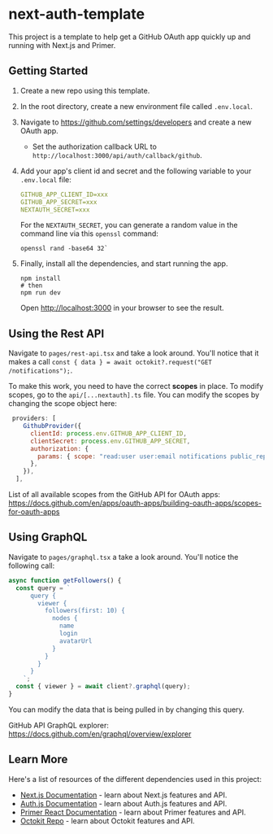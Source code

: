 # next-auth-template

This project is a template to help get a GitHub OAuth app quickly up and running with Next.js and Primer.

## Getting Started

1. Create a new repo using this template.
1. In the root directory, create a new environment file called `.env.local`.
1. Navigate to https://github.com/settings/developers and create a new OAuth app.
    - Set the authorization callback URL to `http://localhost:3000/api/auth/callback/github`.
1. Add your app's client id and secret and the following variable to your `.env.local` file:
    
    ```yaml
    GITHUB_APP_CLIENT_ID=xxx
    GITHUB_APP_SECRET=xxx
    NEXTAUTH_SECRET=xxx
    ```
    
    For the `NEXTAUTH_SECRET`, you can generate a random value in the command line via this `openssl` command:

    ```shell
    openssl rand -base64 32`
    ```

1. Finally, install all the dependencies, and start running the app.

    ```shell
    npm install
    # then
    npm run dev
    ```
    
    Open [http://localhost:3000](http://localhost:3000) in your browser to see the result.

## Using the Rest API

Navigate to `pages/rest-api.tsx` and take a look around. You'll notice that it makes a call `const { data } = await octokit?.request("GET /notifications");`.

To make this work, you need to have the correct **scopes** in place. To modify scopes, go to the `api/[...nextauth].ts` file. You can modify the scopes by changing the scope object here:

```jsx
 providers: [
    GithubProvider({
      clientId: process.env.GITHUB_APP_CLIENT_ID,
      clientSecret: process.env.GITHUB_APP_SECRET,
      authorization: {
        params: { scope: "read:user user:email notifications public_repo" },
      },
    }),
  ],
```

List of all available scopes from the GitHub API for OAuth apps:
https://docs.github.com/en/apps/oauth-apps/building-oauth-apps/scopes-for-oauth-apps

## Using GraphQL

Navigate to `pages/graphql.tsx` a take a look around. You'll notice the following call:

```jsx
async function getFollowers() {
  const query = `
      query {
        viewer {
          followers(first: 10) {
            nodes {
              name
              login
              avatarUrl
            }
          }
        }
      }
    `;
  const { viewer } = await client?.graphql(query);
}
```

You can modify the data that is being pulled in by changing this query.

GitHub API GraphQL explorer:
https://docs.github.com/en/graphql/overview/explorer

## Learn More

Here's a list of resources of the different dependencies used in this project:

- [Next.js Documentation](https://nextjs.org/docs) - learn about Next.js features and API.
- [Auth.js Documentation](https://authjs.dev/getting-started/oauth-tutorial) - learn about Auth.js features and API.
- [Primer React Documentation](https://primer.style/design/guides/development/react) - learn about Primer features and API.
- [Octokit Repo](https://github.com/octokit/octokit.js) - learn about Octokit features and API.
